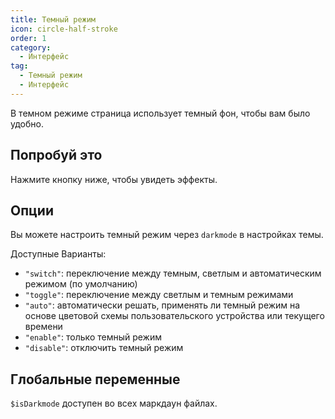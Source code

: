 ```yaml
---
title: Темный режим
icon: circle-half-stroke
order: 1
category:
  - Интерфейс
tag:
  - Темный режим
  - Интерфейс
---
```


В темном режиме страница использует темный фон, чтобы вам было удобно.

<!-- more -->

## Попробуй это

Нажмите кнопку ниже, чтобы увидеть эффекты.

<AppearanceSwitch />

## Опции

Вы можете настроить темный режим через `darkmode` в настройках темы.

Доступные Варианты:

- `"switch"`: переключение между темным, светлым и автоматическим режимом (по умолчанию)
- `"toggle"`: переключение между светлым и темным режимами
- `"auto"`: автоматически решать, применять ли темный режим на основе цветовой схемы пользовательского устройства или текущего времени
- `"enable"`: только темный режим
- `"disable"`: отключить темный режим

## Глобальные переменные

`$isDarkmode` доступен во всех маркдаун файлах.

<script setup lang="ts">
import AppearanceSwitch from "@theme-hope/modules/outlook/components/AppearanceSwitch"
</script>
